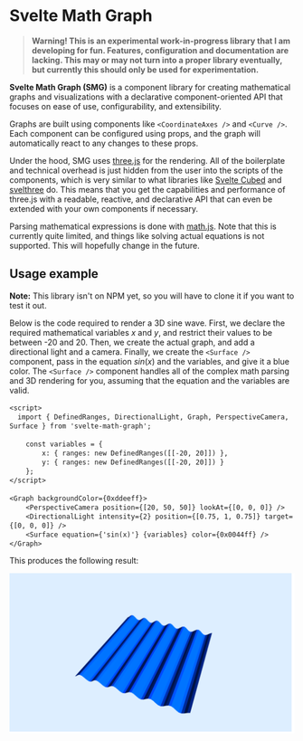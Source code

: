 # Svelte Math Graph

> **Warning! This is an experimental work-in-progress library that I am developing for fun. Features, configuration and documentation are lacking. This may or may not turn into a proper library eventually, but currently this should only be used for experimentation.**

**Svelte Math Graph (SMG)** is a component library for creating mathematical graphs and visualizations with a declarative component-oriented API that focuses on ease of use, configurability, and extensibility.

Graphs are built using components like `<CoordinateAxes />` and `<Curve />`. Each component can be configured using props, and the graph will automatically react to any changes to these props.

Under the hood, SMG uses [three.js](https://threejs.org/) for the rendering. All of the boilerplate and technical overhead is just hidden from the user into the scripts of the components, which is very similar to what libraries like [Svelte Cubed](https://svelte-cubed.vercel.app/) and [svelthree](https://svelthree.dev/) do. This means that you get the capabilities and performance of three.js with a readable, reactive, and declarative API that can even be extended with your own components if necessary.

Parsing mathematical expressions is done with [math.js](https://mathjs.org/). Note that this is currently quite limited, and things like solving actual equations is not supported. This will hopefully change in the future.

## Usage example

**Note:** This library isn't on NPM yet, so you will have to clone it if you want to test it out.

Below is the code required to render a 3D sine wave. First, we declare the required mathematical variables *x* and *y*, and restrict their values to be between -20 and 20. Then, we create the actual graph, and add a directional light and a camera. Finally, we create the `<Surface />` component, pass in the equation $sin(x)$ and the variables, and give it a blue color. The `<Surface />` component handles all of the complex math parsing and 3D rendering for you, assuming that the equation and the variables are valid.

```svelte
<script>
  import { DefinedRanges, DirectionalLight, Graph, PerspectiveCamera, Surface } from 'svelte-math-graph';

	const variables = {
		x: { ranges: new DefinedRanges([[-20, 20]]) },
		y: { ranges: new DefinedRanges([[-20, 20]]) }
	};
</script>

<Graph backgroundColor={0xddeeff}>
	<PerspectiveCamera position={[20, 50, 50]} lookAt={[0, 0, 0]} />
	<DirectionalLight intensity={2} position={[0.75, 1, 0.75]} target={[0, 0, 0]} />
	<Surface equation={'sin(x)'} {variables} color={0x0044ff} />
</Graph>
```

This produces the following result:

![A three-dimensional graph of a sine wave](static/3d_sine_wave.png)
